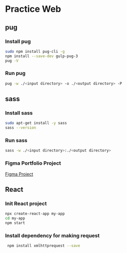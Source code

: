 # Practice Web

## pug

### Install pug

~~~bash
sudo npm install pug-cli -g
npm install --save-dev gulp-pug-3
pug -V
~~~

### Run pug

~~~bash
pug -w ./<input directory> -o ./<output directory> -P
~~~

## sass

### Install sass

~~~bash
sudo apt-get install -y sass
sass --version
~~~

### Run sass

~~~bash
sass -w ./<input directory>:./<output directory>
~~~

### Figma Portfolio Project

[Figma Project](https://www.figma.com/file/OOpjoiqAnc95ZSqMcEAGOV/personal-portfolio-website?node-id=572%3A0 "Figma Project")

## React

### Init React project

~~~bash
npx create-react-app my-app
cd my-app
npm start
~~~

### Install dependency for making request

~~~bash
 npm install xmlhttprequest --save
~~~
